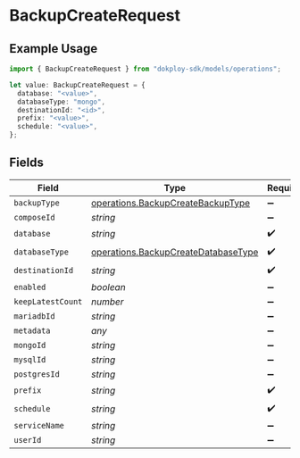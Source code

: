 # BackupCreateRequest

## Example Usage

```typescript
import { BackupCreateRequest } from "dokploy-sdk/models/operations";

let value: BackupCreateRequest = {
  database: "<value>",
  databaseType: "mongo",
  destinationId: "<id>",
  prefix: "<value>",
  schedule: "<value>",
};
```

## Fields

| Field                                                                                      | Type                                                                                       | Required                                                                                   | Description                                                                                |
| ------------------------------------------------------------------------------------------ | ------------------------------------------------------------------------------------------ | ------------------------------------------------------------------------------------------ | ------------------------------------------------------------------------------------------ |
| `backupType`                                                                               | [operations.BackupCreateBackupType](../../models/operations/backupcreatebackuptype.md)     | :heavy_minus_sign:                                                                         | N/A                                                                                        |
| `composeId`                                                                                | *string*                                                                                   | :heavy_minus_sign:                                                                         | N/A                                                                                        |
| `database`                                                                                 | *string*                                                                                   | :heavy_check_mark:                                                                         | N/A                                                                                        |
| `databaseType`                                                                             | [operations.BackupCreateDatabaseType](../../models/operations/backupcreatedatabasetype.md) | :heavy_check_mark:                                                                         | N/A                                                                                        |
| `destinationId`                                                                            | *string*                                                                                   | :heavy_check_mark:                                                                         | N/A                                                                                        |
| `enabled`                                                                                  | *boolean*                                                                                  | :heavy_minus_sign:                                                                         | N/A                                                                                        |
| `keepLatestCount`                                                                          | *number*                                                                                   | :heavy_minus_sign:                                                                         | N/A                                                                                        |
| `mariadbId`                                                                                | *string*                                                                                   | :heavy_minus_sign:                                                                         | N/A                                                                                        |
| `metadata`                                                                                 | *any*                                                                                      | :heavy_minus_sign:                                                                         | N/A                                                                                        |
| `mongoId`                                                                                  | *string*                                                                                   | :heavy_minus_sign:                                                                         | N/A                                                                                        |
| `mysqlId`                                                                                  | *string*                                                                                   | :heavy_minus_sign:                                                                         | N/A                                                                                        |
| `postgresId`                                                                               | *string*                                                                                   | :heavy_minus_sign:                                                                         | N/A                                                                                        |
| `prefix`                                                                                   | *string*                                                                                   | :heavy_check_mark:                                                                         | N/A                                                                                        |
| `schedule`                                                                                 | *string*                                                                                   | :heavy_check_mark:                                                                         | N/A                                                                                        |
| `serviceName`                                                                              | *string*                                                                                   | :heavy_minus_sign:                                                                         | N/A                                                                                        |
| `userId`                                                                                   | *string*                                                                                   | :heavy_minus_sign:                                                                         | N/A                                                                                        |